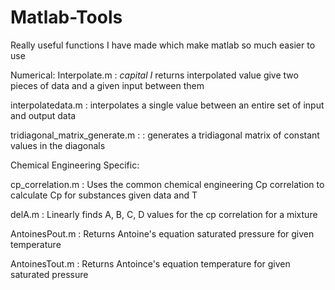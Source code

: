 # Matlab-Tools
Really useful functions I have made which make matlab so much easier to use

Numerical:
Interpolate.m	: *capital I* returns interpolated value give two pieces of data and a given input between them

interpolatedata.m	: interpolates a single value between an entire set of input and output data

tridiagonal_matrix_generate.m : : generates a tridiagonal matrix of constant values in the diagonals


Chemical Engineering Specific:

cp_correlation.m	: Uses the common chemical engineering Cp correlation to calculate Cp for substances given data and T

delA.m	: Linearly finds A, B, C, D values for the cp correlation for a mixture

AntoinesPout.m	: Returns Antoine's equation saturated pressure for given temperature

AntoinesTout.m	: Returns Antoince's equation temperature for given saturated pressure

